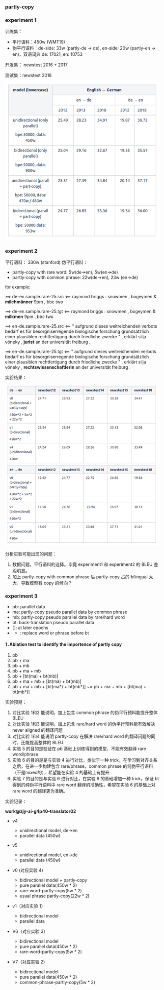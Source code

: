 ### partly-copy

### experiment 1
训练集：  
- 平行语料：450w (WMT19)  
- 伪平行语料：de-side: 33w (partly-de → de),  en-side: 20w (partly-en → en)，双语词典 de: 17021, en: 10753

开发集： newstest 2016 + 2017

测试集：newstest 2018

![](partly-copy-experiment/experiment1.png)

### experiment 2
平行语料： 330w (stanford)
伪平行语料：
- partly-copy with rare word: 5w(de->en), 5w(en->de)
- partly-copy with common phrase: 22w(de->en), 23w (en->de)

for example:

==> de-en.sample.rare-25.src <==
raymond briggs : snowmen , bogeymen & **milchmänner** 9pm , bbc two

==> de-en.sample.rare-25.tgt <==
raymond briggs : snowmen , bogeymen & **milkmen** 9pm , bbc two

==> en-de.sample.rare-25.src <==
" aufgrund dieses weitreichenden verbots bedarf es für besorgniserregende biologische forschung grundsätzlich einer plausiblen rechtfertigung durch friedliche zwecke " , erklärt silja vöneky , **jurist** an der universität freiburg .

==> en-de.sample.rare-25.tgt <==
" aufgrund dieses weitreichenden verbots bedarf es für besorgniserregende biologische forschung grundsätzlich einer plausiblen rechtfertigung durch friedliche zwecke " , erklärt silja vöneky , **rechtswissenschaftlerin** an der universität freiburg .

实验结果：

![](partly-copy-experiment/experiment2.png)

分析实验可能出现的问题：
1. 数据问题，平行语料的选择。毕竟 experiment1 和 experiment2 的 BLEU 差距明显。
2. 加上 partly-copy with common phrase 后 partly-copy 占的 bilingual 太大，导致模型有 copy 的倾向？


### experiment 3
- pb: parallel data  
- ma: partly-copy pseudo parallel data by common phrase  
- mb: partly-copy pseudo parallel data by rare/hard word  
- bt: back-translation pseudo parallel data  
- []: at later epochs  
- * : replace word or phrase before bt

#### 1 .Ablation test to identify the importence of partly copy
1. pb
2. pb + ma
3. pb + mb
4. pb + ma + mb
5. pb + [bt(ma) + bt(mb)]  
6. pb + ma + mb + [bt(ma) + bt(mb)]
7. pb + ma + mb + [bt(ma*) + bt(mb*)] ~= pb + ma + mb + [bt(ma) + bt(mb*)]

实验预期：
1. 对比实验 1和2 能说明，加上包含 common phrase 的伪平行预料能提升整体 BLEU  
2. 对比实验 1和3 能说明，加上包含 rare/hard word 的伪平行预料能有效解决 never aligned 的翻译问题  
3. 对比实验 1和4 能说明 partly-copy 在解决 rare/hard word 的翻译问题的同时，还能提高整体的 BLEU  
4. 实验 5 的目的是验证在 pb 基础上训练得到的模型，不能有效翻译 rare word/phrase
4. 实验 6 的目的是是与实验 4 进行对比，类似于一种 trick，在学习到对齐关系之后，在进一步构建包含 rare/phrase，common phrase 的纯伪平行语料（不是mixed的），希望能在实验 4 的基础上有提升
5. 实验 7 的目的是与实验 6 进行对比，在实验 6 的基础增加一种 trick，保证 bt 得到的纯伪平行语料中 rare word 翻译的准确性，希望在实验 6 的基础上对 rare word 的翻译更为准确。

实验记录：

**work@zjy-ai-g4p40-translator02**

- v4
  - unidirectional model, de->en
  - parallel data (450w)

- v5
  - unidirectional model, en->de
  - parallel data (450w)

- v0 (对应实验 4)
  - bidirectional model + partly-copy
  - pure parallel data(450w * 2)
  - rare-word-partly-copy(5w * 2)
  - usual phrase partly-copy(22w * 2)

- v1（对应实验 1）
  - bidirectional model
  - parallel data

- V6（对应实验 3）
  - bidirectional model
  - pure parallel data(450w * 2)
  - rare-word-partly-copy(5w * 2)

- V7（对应实验 2）
  - bidirectional model
  - pure parallel data(450w * 2)
  - common-phrase-partly-copy(5w * 2)
